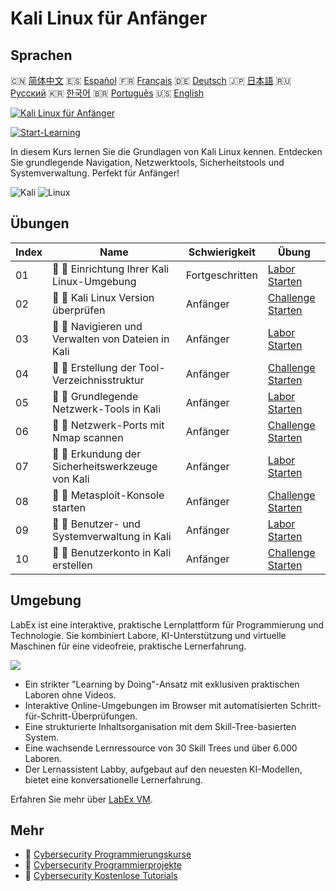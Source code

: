 # Kali Linux für Anfänger

## Sprachen

🇨🇳 [简体中文](README_zh.md) 🇪🇸 [Español](README_es.md) 🇫🇷 [Français](README_fr.md) 🇩🇪 [Deutsch](README_de.md) 🇯🇵 [日本語](README_ja.md) 🇷🇺 [Русский](README_ru.md) 🇰🇷 [한국어](README_ko.md) 🇧🇷 [Português](README_pt.md) 🇺🇸 [English](README.md) 

[![Kali Linux für Anfänger](https://cover-creator.labex.io/kali-linux-for-beginners.png?lang=de)](https://labex.io/de/courses/kali-linux-for-beginners)

[![Start-Learning](https://img.shields.io/badge/Start-Learning-whitesmoke?style=for-the-badge)](https://labex.io/de/courses/kali-linux-for-beginners)

In diesem Kurs lernen Sie die Grundlagen von Kali Linux kennen. Entdecken Sie grundlegende Navigation, Netzwerktools, Sicherheitstools und Systemverwaltung. Perfekt für Anfänger!

![Kali](https://img.shields.io/badge/Kali-whitesmoke?style=for-the-badge&logo=kali)
![Linux](https://img.shields.io/badge/Linux-whitesmoke?style=for-the-badge&logo=linux)


## Übungen

|   Index | Name                                               | Schwierigkeit   | Übung                                                                                                                        |
|---------|----------------------------------------------------|-----------------|------------------------------------------------------------------------------------------------------------------------------|
|      01 | 📖 🔵 Einrichtung Ihrer Kali Linux-Umgebung        | Fortgeschritten | <a target='_blank' href='https://labex.io/de/tutorials/kali-setting-up-your-kali-linux-environment-552195'>Labor Starten</a> |
|      02 | 🎯 🔵 Kali Linux Version überprüfen                | Anfänger        | <a target='_blank' href='https://labex.io/de/tutorials/kali-verify-kali-linux-version-552268'>Challenge Starten</a>          |
|      03 | 📖 🔵 Navigieren und Verwalten von Dateien in Kali | Anfänger        | <a target='_blank' href='https://labex.io/de/tutorials/kali-navigating-and-managing-files-in-kali-552194'>Labor Starten</a>  |
|      04 | 🎯 🔵 Erstellung der Tool-Verzeichnisstruktur      | Anfänger        | <a target='_blank' href='https://labex.io/de/tutorials/kali-build-tool-directory-structure-552274'>Challenge Starten</a>     |
|      05 | 📖 🔵 Grundlegende Netzwerk-Tools in Kali          | Anfänger        | <a target='_blank' href='https://labex.io/de/tutorials/kali-basic-networking-tools-in-kali-552191'>Labor Starten</a>         |
|      06 | 🎯 🔵 Netzwerk-Ports mit Nmap scannen              | Anfänger        | <a target='_blank' href='https://labex.io/de/tutorials/kali-scan-network-ports-with-nmap-552280'>Challenge Starten</a>       |
|      07 | 📖 🔵 Erkundung der Sicherheitswerkzeuge von Kali  | Anfänger        | <a target='_blank' href='https://labex.io/de/tutorials/kali-exploring-kali-s-security-tools-552192'>Labor Starten</a>        |
|      08 | 🎯 🔵 Metasploit-Konsole starten                   | Anfänger        | <a target='_blank' href='https://labex.io/de/tutorials/kali-start-metasploit-console-552287'>Challenge Starten</a>           |
|      09 | 📖 🔵 Benutzer- und Systemverwaltung in Kali       | Anfänger        | <a target='_blank' href='https://labex.io/de/tutorials/kali-managing-users-and-system-in-kali-552193'>Labor Starten</a>      |
|      10 | 🎯 🔵 Benutzerkonto in Kali erstellen              | Anfänger        | <a target='_blank' href='https://labex.io/de/tutorials/kali-create-user-account-in-kali-552291'>Challenge Starten</a>        |

## Umgebung

LabEx ist eine interaktive, praktische Lernplattform für Programmierung und Technologie. Sie kombiniert Labore, KI-Unterstützung und virtuelle Maschinen für eine videofreie, praktische Lernerfahrung.

![](https://tutorial-screenshot.getvm.io/images/vm-1725247253.png)

- Ein strikter "Learning by Doing"-Ansatz mit exklusiven praktischen Laboren ohne Videos.
- Interaktive Online-Umgebungen im Browser mit automatisierten Schritt-für-Schritt-Überprüfungen.
- Eine strukturierte Inhaltsorganisation mit dem Skill-Tree-basierten System.
- Eine wachsende Lernressource von 30 Skill Trees und über 6.000 Laboren.
- Der Lernassistent Labby, aufgebaut auf den neuesten KI-Modellen, bietet eine konversationelle Lernerfahrung.

Erfahren Sie mehr über [LabEx VM](https://support.labex.io/using-labex/virtual-machine).

## Mehr

- 🔗 [Cybersecurity Programmierungskurse](https://github.com/labex-labs/awesome-programming-courses)
- 🔗 [Cybersecurity Programmierprojekte](https://github.com/labex-labs/awesome-programming-projects)
- 🔗 [Cybersecurity Kostenlose Tutorials](https://github.com/labex-labs/cybersecurity-free-tutorials)

